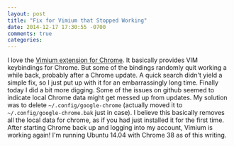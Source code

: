 ```yaml
---
layout: post
title: "Fix for Vimium that Stopped Working"
date: 2014-12-17 17:30:55 -0700
comments: true
categories: 
---
```


I love the 
[Vimium extension for Chrome](http://vimium.github.io/).
It basically provides VIM
keybindings for Chrome. But some of the bindings randomly quit working a
while back, probably after a Chrome update. A quick search didn't yield a
simple fix, so I just put up with it for an embarrassingly long time.
Finally today I did a bit more digging. Some of the issues on github seemed
to indicate local Chrome data might get messed up from updates. My solution
was to delete ```~/.config/google-chrome``` (actually
moved it to ```~/.config/google-chrome.bak``` just in case). I believe this
basically
removes all the local data for chrome, as if you had just installed it for the
first time. After starting Chrome back up and logging into my account, Vimium
is working again! I'm running Ubuntu 14.04 with Chrome 38 as of this
writing.
